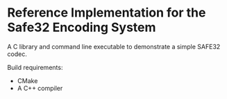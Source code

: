 Reference Implementation for the Safe32 Encoding System
=======================================================

A C library and command line executable to demonstrate a simple SAFE32 codec.

Build requirements:

 * CMake
 * A C++ compiler
